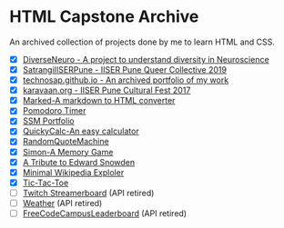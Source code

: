 # HTML Capstone Archive
An archived collection of projects done by me to learn HTML and CSS.

- [x]   [DiverseNeuro - A project to understand diversity in Neuroscience](https://neurorishika.github.io/html-capstone/diverseneuro.org/)
- [x]   [SatrangiIISERPune - IISER Pune Queer Collective 2019](https://neurorishika.github.io/html-capstone/Satrangi-IISERPune/)
- [x]   [technosap.github.io - An archived portfolio of my work](https://neurorishika.github.io/html-capstone/technosap.github.io/)
- [x]   [karavaan.org - IISER Pune Cultural Fest 2017](https://neurorishika.github.io/html-capstone/karavaan.org/)
- [x]   [Marked-A markdown to HTML converter](https://neurorishika.github.io/html-capstone/marked/)
- [x]   [Pomodoro Timer](https://neurorishika.github.io/html-capstone/pomodoro/)
- [x]   [SSM Portfolio](https://neurorishika.github.io/html-capstone/portfolio/)
- [x]   [QuickyCalc-An easy calculator](https://neurorishika.github.io/html-capstone/quickycalc/)
- [x]   [RandomQuoteMachine](https://neurorishika.github.io/html-capstone/randomquotemachine/)
- [x]   [Simon-A Memory Game](https://neurorishika.github.io/html-capstone/simon/)
- [x]   [A Tribute to Edward Snowden](https://neurorishika.github.io/html-capstone/snowden-tribute/)
- [x]   [Minimal Wikipedia Exploler](https://neurorishika.github.io/html-capstone/wikibox/)
- [x]   [Tic-Tac-Toe](https://neurorishika.github.io/html-capstone/tictactoe/)
- [ ]   [Twitch Streamerboard](https://neurorishika.github.io/html-capstone/twitchy-io/) (API retired)
- [ ]   [Weather](https://neurorishika.github.io/html-capstone/weather-io/) (API retired)
- [ ]   [FreeCodeCampusLeaderboard](https://neurorishika.github.io/html-capstone/fcc-leaderboard/) (API retired)
